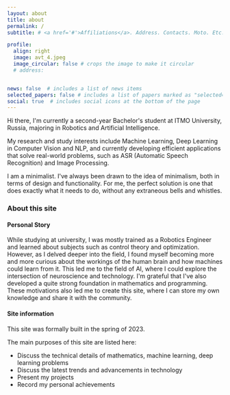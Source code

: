 ```yaml
---
layout: about
title: about
permalink: /
subtitle: # <a href='#'>Affiliations</a>. Address. Contacts. Moto. Etc.

profile:
  align: right
  image: avt_4.jpeg
  image_circular: false # crops the image to make it circular
  # address: 


news: false  # includes a list of news items
selected_papers: false # includes a list of papers marked as "selected={true}"
social: true  # includes social icons at the bottom of the page
---
```


Hi there, I'm currently a second-year Bachelor's student at ITMO University, Russia, majoring in Robotics and Artificial Intelligence.

My research and study interests include Machine Learning, Deep Learning in Computer Vision and NLP, and currently developing efficient applications that solve real-world problems, such as ASR (Automatic Speech Recognition) and Image Processing.

I am a minimalist. I've always been drawn to the idea of minimalism, both in terms of design and functionality. For me, the perfect solution is one that does exactly what it needs to do, without any extraneous bells and whistles.


### **About this site**

#### **Personal Story**
While studying at university, I was mostly trained as a Robotics Engineer and learned about subjects such as control theory and optimization. However, as I delved deeper into the field, I found myself becoming more and more curious about the workings of the human brain and how machines could learn from it. This led me to the field of AI, where I could explore the intersection of neuroscience and technology. I'm grateful that I've also developed a quite strong foundation in mathematics and programming. These motivations also led me to create this site, where I can store my own knowledge and share it with the community.

#### **Site information**
This site was formally built in the spring of 2023.

The main purposes of this site are listed here:
- Discuss the technical details of mathematics, machine learning, deep learning problems
- Discuss the latest trends and advancements in technology 
- Present my projects
- Record my personal achievements


<!--
Write your biography here. Tell the world about yourself. Link to your favorite [subreddit](http://reddit.com). You can put a picture in, too. The code is already in, just name your picture `prof_pic.jpg` and put it in the `img/` folder.test

Put your address / P.O. box / other info right below your picture. You can also disable any these elements by editing `profile` property of the YAML header of your `_pages/about.md`. Edit `_bibliography/papers.bib` and Jekyll will render your [publications page](/al-folio/publications/) automatically.

Link to your social media connections, too. This theme is set up to use [Font Awesome icons](http://fortawesome.github.io/Font-Awesome/) and [Academicons](https://jpswalsh.github.io/academicons/), like the ones below. Add your Facebook, Twitter, LinkedIn, Google Scholar, or just disable all of them.
-->